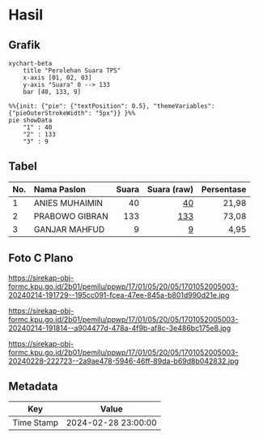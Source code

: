 # Hasil

## Grafik

```mermaid
xychart-beta
    title "Perolehan Suara TPS"
    x-axis [01, 02, 03]
    y-axis "Suara" 0 --> 133
    bar [40, 133, 9]
```

```mermaid
%%{init: {"pie": {"textPosition": 0.5}, "themeVariables": {"pieOuterStrokeWidth": "5px"}} }%%
pie showData
    "1" : 40
    "2" : 133
    "3" : 9
```

## Tabel

| No. | Nama Paslon    | Suara | Suara (raw) | Persentase |
|:--- |:-------------- | -----:| -----------:| ----------:|
| 1   | ANIES MUHAIMIN | 40    | [40][p-1]   | 21,98      |
| 2   | PRABOWO GIBRAN | 133   | [133][p-2]  | 73,08      |
| 3   | GANJAR MAHFUD  | 9     | [9][p-3]    | 4,95       |


[p-1]: https://github.com/gigit-pemilu/pemilu-2024-17-bengkulu/blob/main/pilpres/hitung-suara/sub/17-bengkulu/sub/01-bengkulu-selatan/sub/05-kota-manna/sub/2005-tebat-kubu/sub/003-tps/sub/paslon-1.txt
[p-2]: https://github.com/gigit-pemilu/pemilu-2024-17-bengkulu/blob/main/pilpres/hitung-suara/sub/17-bengkulu/sub/01-bengkulu-selatan/sub/05-kota-manna/sub/2005-tebat-kubu/sub/003-tps/sub/paslon-2.txt
[p-3]: https://github.com/gigit-pemilu/pemilu-2024-17-bengkulu/blob/main/pilpres/hitung-suara/sub/17-bengkulu/sub/01-bengkulu-selatan/sub/05-kota-manna/sub/2005-tebat-kubu/sub/003-tps/sub/paslon-3.txt

## Foto C Plano

https://sirekap-obj-formc.kpu.go.id/2b01/pemilu/ppwp/17/01/05/20/05/1701052005003-20240214-191729--195cc091-fcea-47ee-845a-b801d990d21e.jpg

https://sirekap-obj-formc.kpu.go.id/2b01/pemilu/ppwp/17/01/05/20/05/1701052005003-20240214-191814--a904477d-478a-4f9b-af8c-3e486bc175e8.jpg

https://sirekap-obj-formc.kpu.go.id/2b01/pemilu/ppwp/17/01/05/20/05/1701052005003-20240228-222723--2a9ae478-5946-46ff-89da-b69d8b042832.jpg


## Metadata

| Key        | Value               |
| ---------- | ------------------- |
| Time Stamp | 2024-02-28 23:00:00 |



